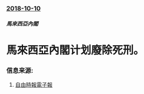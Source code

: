 ### [2018-10-10](/news/2018/10/10/index.md)

##### 馬來西亞內閣
# 馬來西亞內閣计划廢除死刑。 




### 信息来源:

1. [自由時報電子報](http://news.ltn.com.tw/news/world/breakingnews/2577105)
